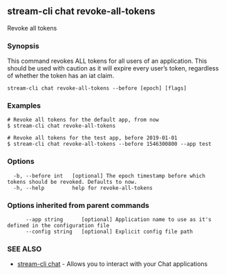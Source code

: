 ## stream-cli chat revoke-all-tokens

Revoke all tokens

### Synopsis

This command revokes ALL tokens for all users of an application.
This should be used with caution as it will expire every user’s token,
regardless of whether the token has an iat claim.


```
stream-cli chat revoke-all-tokens --before [epoch] [flags]
```

### Examples

```
# Revoke all tokens for the default app, from now
$ stream-cli chat revoke-all-tokens

# Revoke all tokens for the test app, before 2019-01-01
$ stream-cli chat revoke-all-tokens --before 1546300800 --app test

```

### Options

```
  -b, --before int   [optional] The epoch timestamp before which tokens should be revoked. Defaults to now.
  -h, --help         help for revoke-all-tokens
```

### Options inherited from parent commands

```
      --app string      [optional] Application name to use as it's defined in the configuration file
      --config string   [optional] Explicit config file path
```

### SEE ALSO

* [stream-cli chat](stream-cli_chat.md)	 - Allows you to interact with your Chat applications

